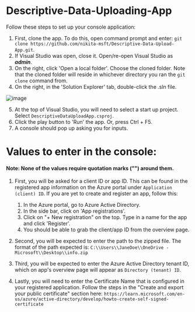 # Descriptive-Data-Uploading-App

Follow these steps to set up your console application:
1. First, clone the app. To do this, open command prompt and enter: ```git clone https://github.com/nikita-msft/Descriptive-Data-Upload-App.git```.
2. If Visual Studio was open, close it. Open/re-open Visual Studio as ***admin***.
3. On the right, click 'Open a local folder'. Choose the cloned folder. Note that the cloned folder will reside in whichever directory you ran the ```git clone``` command from.
4. On the right, in the 'Solution Explorer' tab, double-click the .sln file. 

![image](https://user-images.githubusercontent.com/104855063/226287813-4df8c428-19bb-4f95-b116-e585db82a171.png)

5. At the top of Visual Studio, you will need to select a start up project. Select ```DescriptiveDataUploadApp.csproj```.
6. Click the play button to 'Run' the app. Or, press Ctrl + F5.
7. A console should pop up asking you for inputs.

# Values to enter in the console:

#### __Note__: None of the values require quotation marks ("") around them.

1. First, you will be asked for a client ID or app ID. This can be found in the registered app information on the Azure portal under ```Application (client) ID```.
   If you are yet to create and register an app, follow this:

    1. In the Azure portal, go to Azure Active Directory.
    2. In the side bar, click on 'App registrations'.
    3. Click on "+ New registration" on the top. Type in a name for the app and click 'Register'.
    4. You should be able to grab the client/app ID from the overview page.
2. Second, you will be expected to enter the path to the zipped file. The format of the path expected is:
 ```C:\\Users\\JaneDoe\\OneDrive - Microsoft\\Desktop\\info.zip```
3. Third, you will be expected to enter the Azure Active Directory tenant ID, which on app's overview page will appear as ```Directory (tenant) ID```.
4. Lastly, you will need to enter the Certificate Name that is configured in your registered application. Follow the steps in the "Create and export your public certificate" section here: ```https://learn.microsoft.com/en-us/azure/active-directory/develop/howto-create-self-signed-certificate```
